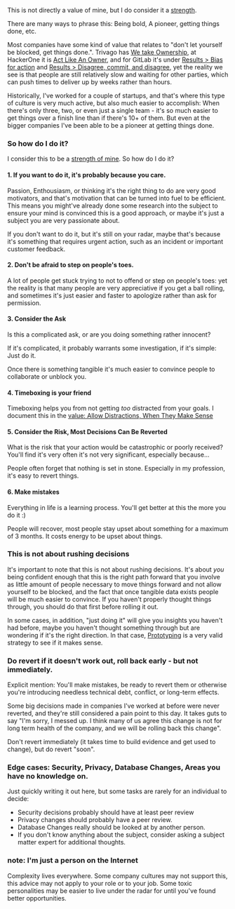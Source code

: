 This is not directly a value of mine, but I do consider it a [strength](/strengths#action-on-actionables).

There are many ways to phrase this: Being bold, A pioneer, getting things done, etc.

Most companies have some kind of value that relates to "don't let yourself be blocked, get things done.". Trivago has [We take Ownership](https://careers.trivago.com/working-culture/), at HackerOne it is [Act Like An Owner](https://www.hackerone.com/company-news/together-we-hit-harder-hackerone-company-values), and for GitLab
it's under [Results > Bias for action](https://handbook.gitlab.com/handbook/values/#bias-for-action) and [Results > Disagree, commit, and disagree](https://handbook.gitlab.com/handbook/values/#disagree-commit-and-disagree), yet the reality we see is that people are still relatively slow and waiting for other parties, which can push times to deliver up by weeks rather than hours.

Historically, I've worked for a couple of startups, and that's where this type of culture is very much active, but
also much easier to accomplish: When there's only three, two, or even just a single team - it's so much easier
to get things over a finish line than if there's 10+ of them. But even at the bigger companies I've been able to be a pioneer at getting things done.

### So how do I do it?

I consider this to be a [strength of mine](/strengths#action-on-actionables). So how do I do it?

#### 1. If you want to do it, it's probably because you care.

Passion, Enthousiasm, or thinking it's the right thing to do are very good motivators, and that's motivation that can
be turned into fuel to be efficient. This means you might've already done some research into the subject to ensure
your mind is convinced this is a good approach, or maybe it's just a subject you are very passionate about.

If you don't want to do it, but it's still on your radar, maybe that's because it's something that requires urgent
action, such as an incident or important customer feedback.

#### 2. Don't be afraid to step on people's toes.

A lot of people get stuck trying to not to offend or step on people's toes: yet the reality is that many people are
very appreciative if you get a ball rolling, and sometimes it's just easier and faster to apologize rather than ask
for permission.

#### 3. Consider the Ask

Is this a complicated ask, or are you doing something rather innocent?

If it's complicated, it probably warrants some investigation, if it's simple: Just do it.

Once there is something tangible it's much easier to convince people to collaborate or unblock you.

#### 4. Timeboxing is your friend

Timeboxing helps you from not getting _too_ distracted from your goals. I document this in the
[value: Allow Distractions, When They Make Sense](/values#allow-distractions-when-they-make-sense)

#### 5. Consider the Risk, Most Decisions Can Be Reverted

What is the risk that your action would be catastrophic or poorly received? You'll find it's very often
it's not very significant, especially because...

People often forget that nothing is set in stone. Especially in my profession, it's easy to revert things.

#### 6. Make mistakes

Everything in life is a learning process. You'll get better at this the more you do it :)

People will recover, most people stay upset about something for a maximum of 3 months. It costs
energy to be upset about things.

### This is not about rushing decisions

It's important to note that this is not about rushing decisions. It's about _you_ being confident enough that
this is the right path forward that you involve as little amount of people necessary to move things forward
and not allow yourself to be blocked, and the fact that once tangible data exists people will be much easier
to convince. If you haven't properly thought things through, you should do that first before rolling it out.

In some cases, in addition, "just doing it" will give you insights you haven't had before, maybe you haven't
thought something through but are wondering if it's the right direction. In that case,
[Prototyping](https://en.wikipedia.org/wiki/Software_prototyping) is a very valid strategy to see if it makes
sense.

### Do revert if it doesn't work out, roll back early - but not immediately.

Explicit mention: You'll make mistakes, be ready to revert them or otherwise you're introducing needless
technical debt, conflict, or long-term effects.

Some big decisions made in companies I've worked at before were never reverted, and they're still considered
a pain point to this day. It takes guts to say "I'm sorry, I messed up. I think many of us agree this change is
not for long term health of the company, and we will be rolling back this change".

Don't revert immediately (it takes time to build evidence and get used to change), but do revert "soon".

### Edge cases: Security, Privacy, Database Changes, Areas you have no knowledge on.

Just quickly writing it out here, but some tasks are rarely for an individual to decide:

-   Security decisions probably should have at least peer review
-   Privacy changes should probably have a peer review.
-   Database Changes really should be looked at by another person.
-   If you don't know anything about the subject, consider asking a subject matter expert for additional thoughts.

### note: I'm just a person on the Internet

Complexity lives everywhere. Some company cultures may not support this, this advice may not apply to your role
or to your job. Some toxic personalities may be easier to live under the radar for until you've found better
opportunities.
